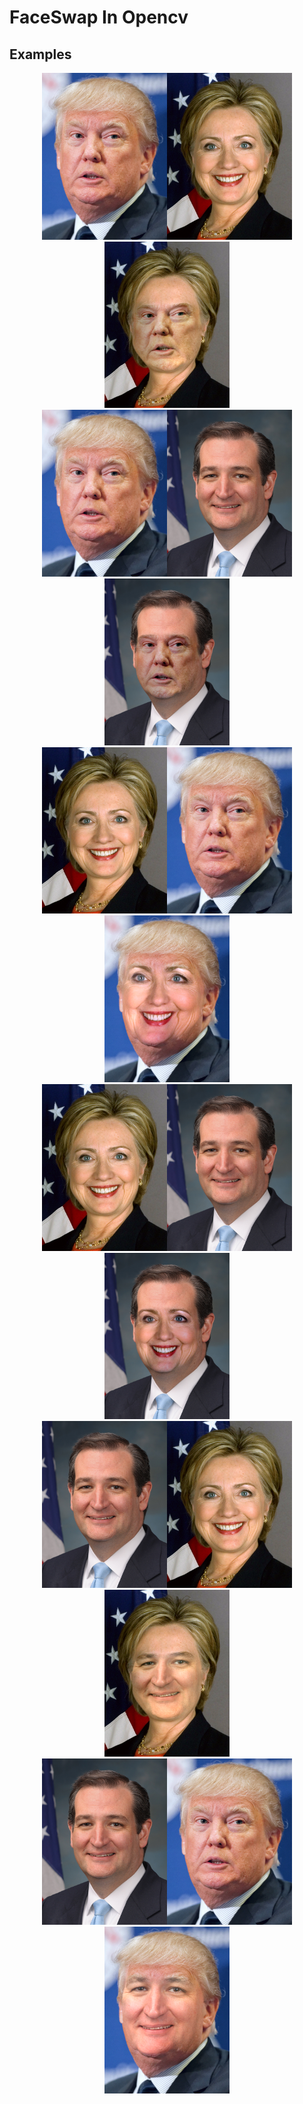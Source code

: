 # FaceSwap In Opencv
## Examples
<center class='half'>
  <img src='./image/donald_trump.jpg'width='200'/><img src='./image/hillary_clinton.jpg'width=200'/><img src='./image/hillary_trump.png'width=200'/>
</center>
<center class='half'>
  <img src='./image/donald_trump.jpg'width='200'/><img src='./image/ted_cruz.jpg'width=200'/><img src='./image/ted_trump.png'width=200'/>
</center>
<center class='half'>
  <img src='./image/hillary_clinton.jpg'width='200'/><img src='./image/donald_trump.jpg'width=200'/><img src='./image/trump_hillary.png'width=200'/>
</center>
<center class='half'>
  <img src='./image/hillary_clinton.jpg'width='200'/><img src='./image/ted_cruz.jpg'width=200'/><img src='./image/ted_hillary.png'width=200'/>
</center>
<center class='half'>
  <img src='./image/ted_cruz.jpg'width='200'/><img src='./image/hillary_clinton.jpg'width=200'/><img src='./image/hillary_ted.png'width=200'/>
</center>
<center class='half'>
  <img src='./image/ted_cruz.jpg'width='200'/><img src='./image/donald_trump.jpg'width=200'/><img src='./image/trump_ted.png'width=200'/>
</center>

